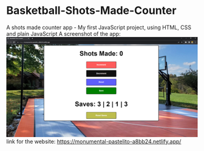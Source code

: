 # Basketball-Shots-Made-Counter
A shots made counter app - My first JavaScript project, using HTML, CSS and plain JavaScript
A screenshot of the app:
![Shots Counter App](./shots.png)
link for the website:
https://monumental-pastelito-a8bb24.netlify.app/
